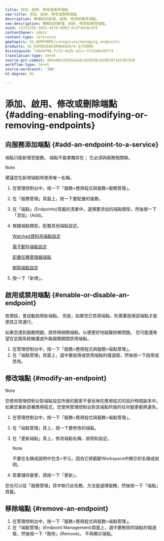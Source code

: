 ```yaml
---
title: 添加、啟用、修改或刪除端點
seo-title: 添加、啟用、修改或刪除端點
description: 瞭解如何新增、啟用、修改和移除端點。
seo-description: 瞭解如何新增、啟用、修改和移除端點。
uuid: c53f225b-3d55-42f6-8982-0cd7dde0c4f5
contentOwner: admin
content-type: reference
geptopics: SG_AEMFORMS/categories/managing_endpoints
products: SG_EXPERIENCEMANAGER/6.4/FORMS
discoiquuid: 7d0d4f96-fc72-4e2b-a2cc-5741b0a30f74
translation-type: tm+mt
source-git-commit: d04e08e105bba2e6c92d93bcb58839f1b5307bd8
workflow-type: tm+mt
source-wordcount: '386'
ht-degree: 0%

---
```



# 添加、啟用、修改或刪除端點 {#adding-enabling-modifying-or-removing-endpoints}

## 向服務添加端點 {#add-an-endpoint-to-a-service}

端點只能新增至服務。 端點不能單獨存在； 它必須與服務相關聯。

>[!NOTE]
>
>建議您在新增端點時使用唯一名稱。

1. 在管理控制台中，按一下「服務>應用程式與服務>服務管理」。
1. 在「服務管理」頁面上，按一下要配置的服務。
1. 在「端點」(Endpoints)頁籤的清單中，選擇要添加的端點類型，然後按一下「添加」(Add)。
1. 根據端點類型，配置其他端點設定。

   [Watched資料夾端點設定](/help/forms/using/admin-help/configuring-watched-folder-endpoints.md#watched-folder-endpoint-settings)

   [電子郵件端點設定](/help/forms/using/admin-help/configuring-email-endpoints.md#email-endpoint-settings)

   [配置任務管理器端點](/help/forms/using/admin-help/configuring-task-manager-endpoints.md#configuring-task-manager-endpoints)

   [刪除端點設定](/help/forms/using/admin-help/configuring-remoting-endpoints.md#remoting-endpoint-settings)

1. 按一下「新增」。

## 啟用或禁用端點 {#enable-or-disable-an-endpoint}

依預設，會自動啟用新端點。 但是，如果您已禁用端點，則需要啟用該端點才能使其正常運行。

如果您遇到服務問題，請停用相關端點，以便更好地疑難排解問題。 您可能還希望在定期系統維護或升級服務期間禁用端點。

1. 在管理控制台中，按一下「服務>應用程式與服務>端點管理」。
1. 在「端點管理」頁面上，選中要啟用或禁用端點的複選框，然後按一下啟用或禁用。

## 修改端點 {#modify-an-endpoint}

>[!NOTE]
>
>您使用管理控制台對端點設定所做的變更不會反映在應用程式的設計時間副本中。 如果您重新部署應用程式，您使用管理控制台對其端點所做的任何變更都將遺失。

1. 在管理控制台中，按一下「服務>應用程式與服務>端點管理」。
1. 在「端點管理」頁上，按一下要修改的端點。
1. 在「更新端點」頁上，修改端點名稱、說明和設定。

   >[!NOTE]
   >
   >不要在名稱或說明中包含&lt;字元，因為它將截斷Workspace中顯示的名稱或說明。

1. 若要儲存變更，請按一下「更新」。

您也可以從「服務管理」頁中執行此任務，方法是選擇服務，然後按一下「端點」頁籤。

## 移除端點 {#remove-an-endpoint}

1. 在管理控制台中，按一下「服務>應用程式與服務>端點管理」。
1. 在「端點管理」(Endpoint Management)頁面上，選中要刪除的端點的複選框，然後按一下「刪除」(Remove)。 不再顯示端點。


